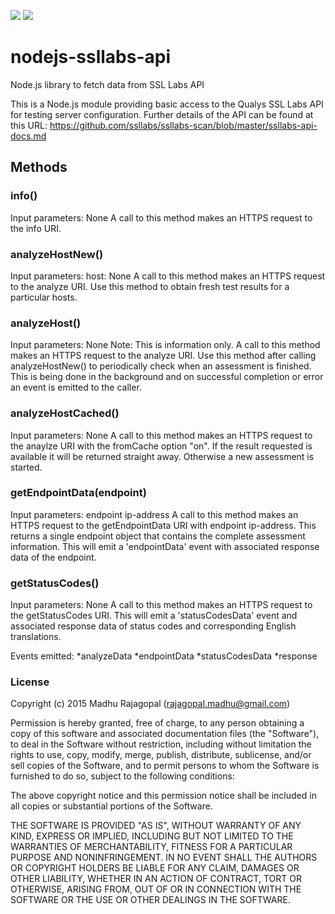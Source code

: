 <a href="https://codeclimate.com/github/mrajagopal/nodejs-ssllabs-api"><img src="https://codeclimate.com/github/mrajagopal/nodejs-ssllabs-api/badges/gpa.svg" /></a>
<a href="https://codeclimate.com/github/mrajagopal/nodejs-ssllabs-api/coverage"><img src="https://codeclimate.com/github/mrajagopal/nodejs-ssllabs-api/badges/coverage.svg" /></a>
# nodejs-ssllabs-api
Node.js library to fetch data from SSL Labs API

This is a Node.js module providing basic access to the Qualys SSL Labs API for testing server configuration.
Further details of the API can be found at this URL: https://github.com/ssllabs/ssllabs-scan/blob/master/ssllabs-api-docs.md

## Methods

### info()
Input parameters: None
A call to this method makes an HTTPS request to the info URI.

### analyzeHostNew()
Input parameters: host: None
A call to this method makes an HTTPS request to the analyze URI. Use this method to obtain fresh test results for a particular hosts.

### analyzeHost()
Input parameters: None
Note: This is information only. A call to this method makes an HTTPS request to the analyze URI.  Use this method after calling analyzeHostNew() to periodically check when an assessment is finished.  This is being done in the background and on successful completion or error an event is emitted to the caller. 

### analyzeHostCached()
Input parameters: None
A call to this method makes an HTTPS request to the anaylze URI with the fromCache option "on".  If the result requested is available it will be returned straight away.  Otherwise a new assessment is started.

### getEndpointData(endpoint)
Input parameters: endpoint ip-address
A call to this method makes an HTTPS request to the getEndpointData URI with endpoint ip-address. This returns a single endpoint object that contains the complete assessment information.  This will emit a 'endpointData' event with associated response data of the endpoint.

### getStatusCodes()
Input parameters: None
A call to this method makes an HTTPS request to the getStatusCodes URI.  This will emit a 'statusCodesData' event and associated response data of status codes and corresponding English translations.

Events emitted:
*analyzeData
*endpointData
*statusCodesData
*response

### License
Copyright (c) 2015 Madhu Rajagopal (rajagopal.madhu@gmail.com)

Permission is hereby granted, free of charge, to any person obtaining a copy of this software and associated documentation files (the "Software"), to deal in the Software without restriction, including without limitation the rights to use, copy, modify, merge, publish, distribute, sublicense, and/or sell copies of the Software, and to permit persons to whom the Software is furnished to do so, subject to the following conditions:

The above copyright notice and this permission notice shall be included in all copies or substantial portions of the Software.

THE SOFTWARE IS PROVIDED "AS IS", WITHOUT WARRANTY OF ANY KIND, EXPRESS OR IMPLIED, INCLUDING BUT NOT LIMITED TO THE WARRANTIES OF MERCHANTABILITY, FITNESS FOR A PARTICULAR PURPOSE AND NONINFRINGEMENT. IN NO EVENT SHALL THE AUTHORS OR COPYRIGHT HOLDERS BE LIABLE FOR ANY CLAIM, DAMAGES OR OTHER LIABILITY, WHETHER IN AN ACTION OF CONTRACT, TORT OR OTHERWISE, ARISING FROM, OUT OF OR IN CONNECTION WITH THE SOFTWARE OR THE USE OR OTHER DEALINGS IN THE SOFTWARE.
